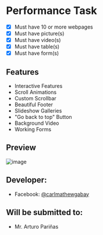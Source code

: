 # Performance Task
- [x]  Must have 10 or more webpages
- [x]  Must have picture(s)
- [x]  Must have video(s)
- [x]  Must have table(s)
- [x]  Must have form(s)

## Features
- Interactive Features
- Scroll Animations
- Custom Scrollbar
- Beautiful Footer
- Slideshow Galleries
- "Go back to top" Button
- Background Video
- Working Forms

## Preview

![image](https://github.com/CarlM-69/Peta--2/assets/73862565/15428fcd-6555-45e8-8f1e-b51d26387830)


## Developer:

- Facebook: [@carlmathewgabay](https://www.facebook.com/carlmathewgabay)

## Will be submitted to:

- Mr. Arturo Pariñas
